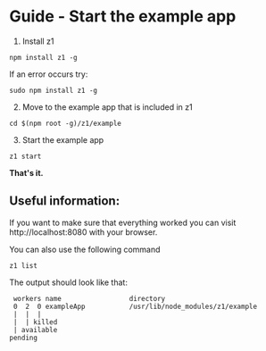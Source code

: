 # Guide - Start the example app


1. Install z1

  ```
  npm install z1 -g
  ```

  If an error occurs try:

  ```
  sudo npm install z1 -g
  ```

2. Move to the example app that is included in z1

  ```
  cd $(npm root -g)/z1/example
  ```

3. Start the example app

  ```
  z1 start
  ```
  
  __That's it.__
  
  
## Useful information:
  
If you want to make sure that everything worked you can visit http://localhost:8080 with your browser.

You can also use the following command

```
z1 list
```

The output should look like that:

```
 workers name                 directory
 0  2  0 exampleApp           /usr/lib/node_modules/z1/example
 |  |  |
 |  | killed
 | available
pending

```
